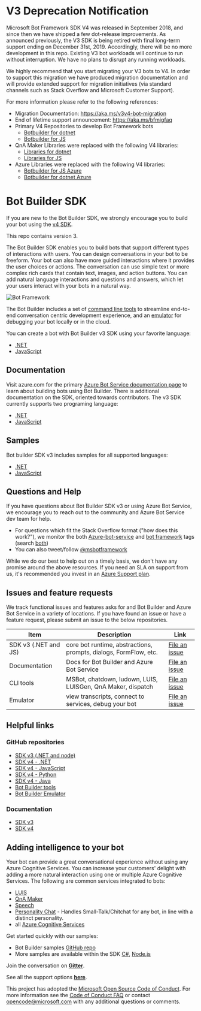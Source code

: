 # V3 Deprecation Notification

Microsoft Bot Framework SDK V4 was released in September 2018, and since then we have shipped a few dot-release improvements. As announced previously, the V3  SDK is being retired with final long-term support ending on December 31st, 2019.
Accordingly, there will be no more development in this repo. Existing V3 bot workloads will continue to run without interruption. We have no plans to disrupt any running workloads.

We highly recommend that you start migrating your V3 bots to V4. In order to support this migration we have produced migration documentation and will provide extended support for migration initiatives (via standard channels such as Stack Overflow and Microsoft Customer Support).

For more information please refer to the following references:
* Migration Documentation: https://aka.ms/v3v4-bot-migration
* End of lifetime support announcement: https://aka.ms/bfmigfaq
* Primary V4 Repositories to develop Bot Framework bots
  * [Botbuilder for dotnet](https://github.com/microsoft/botbuilder-dotnet)
  * [Botbuilder for JS](https://github.com/microsoft/botbuilder-js) 
* QnA Maker Libraries were replaced with the following V4 libraries:
  * [Libraries for dotnet](https://github.com/Microsoft/botbuilder-dotnet/tree/master/libraries/Microsoft.Bot.Builder.AI.QnA)
  * [Libraries for JS](https://github.com/Microsoft/botbuilder-js/blob/master/libraries/botbuilder-ai/src/qnaMaker.ts)
* Azure Libraries were replaced with the following V4 libraries:
  * [Botbuilder for JS Azure](https://github.com/Microsoft/botbuilder-js/tree/master/libraries/botbuilder-azure)
  * [Botbuilder for dotnet Azure](https://github.com/Microsoft/botbuilder-dotnet/tree/master/libraries/Microsoft.Bot.Builder.Azure)


# Bot Builder SDK 

If you are new to the Bot Builder SDK, we strongly encourage you to build your bot using the [v4 SDK](https://github.com/Microsoft/botbuilder).  

This repo contains version 3.

The Bot Builder SDK enables you to build bots that support different types of interactions with users. You can design conversations in your bot to be freeform. Your bot can also have more guided interactions where it provides the user choices or actions. The conversation can use simple text or more complex rich cards that contain text, images, and action buttons. You can add natural language interactions and questions and answers, which let your users interact with your bots in a natural way.

![Bot Framework](https://botframework.blob.core.windows.net/web/images/bot-framework.png)

The Bot Builder includes a set of [command line tools](https://github.com/microsoft/botbuilder-tools) to streamline end-to-end conversation centric development experience, and an [emulator](https://github.com/microsoft/botframework-emulator) for debugging your bot locally or in the cloud. 

You can create a bot with Bot Builder v3 SDK using your favorite language: 
- [.NET](https://docs.microsoft.com/en-us/azure/bot-service/?view=azure-bot-service-3.0)
- [JavaScript](https://docs.microsoft.com/en-us/azure/bot-service/?view=azure-bot-service-3.0)

## Documentation
Visit azure.com for the primary [Azure Bot Service documentation page](https://docs.microsoft.com/en-us/azure/bot-service/?view=azure-bot-service-3.0) to learn about building bots using Bot Builder. There is additional documentation on the SDK, oriented towards contributors. The v3 SDK currently supports two programing language: 
- [.NET](https://github.com/Microsoft/BotBuilder-v3/tree/master/CSharp)
- [JavaScript](https://github.com/Microsoft/BotBuilder-V3/tree/master/Node)

## Samples
Bot builder SDK v3 includes samples for all supported languages:
- [.NET](https://github.com/Microsoft/BotBuilder-Samples/tree/v3-sdk-samples/CSharp)
- [JavaScript](https://github.com/Microsoft/BotBuilder-Samples/tree/v3-sdk-samples/Node)

## Questions and Help 
If you have questions about Bot Builder SDK v3 or using Azure Bot Service, we encourage you to reach out to the community and Azure Bot Service dev team for help.
- For questions which fit the Stack Overflow format ("how does this work?"), we monitor the both [Azure-bot-service](https://stackoverflow.com/questions/tagged/azure-bot-service) and [bot framework](https://stackoverflow.com/questions/tagged/botframework) tags (search [both](https://stackoverflow.com/questions/tagged/azure-bot-service+or+botframework))
- You can also tweet/follow [@msbotframework](https://twitter.com/msbotframework) 

While we do our best to help out on a timely basis, we don't have any promise around the above resources. If you need an SLA on support from us, it's recommended you invest in an [Azure Support plan](https://azure.microsoft.com/en-us/support/options/).

## Issues and feature requests 
We track functional issues and features asks for and Bot Builder and Azure Bot Service in a variety of locations. If you have found an issue or have a feature request, please submit an issue to the below repositories.

|Item|Description|Link|
|----|-----|-----|
|SDK v3 (.NET and JS)| core bot runtime, abstractions, prompts, dialogs, FormFlow, etc. | [File an issue](https://github.com/Microsoft/BotBuilder-V3/issues) |
|Documentation | Docs for Bot Builder and Azure Bot Service | [File an issue](https://github.com/Microsoft/BotBuilder-V3/issues)|
|CLI tools| MSBot, chatdown, ludown, LUIS, LUISGen, QnA Maker, dispatch  | [File an issue](https://github.com/microsoft/botbuilder-tools/issues)|
|Emulator| view transcripts, connect to services, debug your bot | [File an issue](https://github.com/Microsoft/BotFramework-Emulator/issues)| 

## Helpful links
### GitHub repositories 
- [SDK v3 (.NET and node)](https://github.com/Microsoft/BotBuilder-V3/)
- [SDK v4 - .NET](https://github.com/Microsoft/botbuilder-dotnet)
- [SDK v4 - JavaScript](https://github.com/Microsoft/botbuilder-js)
- [SDK v4 - Python](https://github.com/Microsoft/botbuilder-python)
- [SDK v4 - Java](https://github.com/Microsoft/botbuilder-java)
- [Bot Builder tools](https://github.com/Microsoft/botbuilder-tools)
- [Bot Builder Emulator](https://github.com/Microsoft/BotFramework-Emulator) 

### Documentation 
- [SDK v3](https://docs.microsoft.com/en-us/azure/bot-service/?view=azure-bot-service-3.0)
- [SDK v4](https://docs.microsoft.com/en-us/azure/bot-service/?view=azure-bot-service-4.0)

## Adding intelligence to your bot
Your bot can provide a great conversational experience without using any Azure Cognitive Services. You can increase your customers' delight with adding a more natural interaction using one or multiple Azure Cognitive Services.  The following are common services integrated to bots: 
- [LUIS](https://www.luis.ai)
- [QnA Maker](https://www.qnamaker.ai/)
- [Speech](https://azure.microsoft.com/services/cognitive-services/directory/speech/)
- [Personality Chat](https://github.com/Microsoft/BotBuilder-PersonalityChat) - Handles Small-Talk/Chitchat for any bot, in line with a distinct personality.
- all [Azure Cognitive Services](https://azure.microsoft.com/services/cognitive-services/)

Get started quickly with our samples:

* Bot Builder samples [GitHub repo](https://github.com/Microsoft/BotBuilder-Samples)
* More samples are available within the SDK [C#](https://github.com/Microsoft/BotBuilder/tree/master/CSharp/Samples), [Node.js](https://github.com/Microsoft/BotBuilder/tree/master/Node/examples)

Join the conversation on **[Gitter](https://gitter.im/Microsoft/BotBuilder)**.

See all the support options **[here](https://docs.microsoft.com/en-us/bot-framework/resources-support)**.

This project has adopted the [Microsoft Open Source Code of Conduct](https://opensource.microsoft.com/codeofconduct/). For more information see the [Code of Conduct FAQ](https://opensource.microsoft.com/codeofconduct/faq/) or contact [opencode@microsoft.com](mailto:opencode@microsoft.com) with any additional questions or comments.
